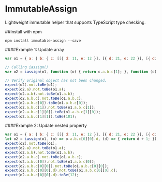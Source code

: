 # ImmutableAssign
Lightweight immutable helper that supports TypeScript type checking.

##Install with npm

    npm install immutable-assign --save

####Example 1: Update array

```javascript
var o1 = { a: { b: { c: [[{ d: 11, e: 12 }], [{ d: 21, e: 22 }], [{ d: 31, e: 32 }]] } } };

// Calling iassign()
var o2 = iassign(o1, function (o) { return o.a.b.c[1]; }, function (c) { c.push(101); return c; });

// Verify original object has not been changed.
expect(o2).not.toBe(o1);
expect(o2.a).not.toBe(o1.a);
expect(o2.a.b).not.toBe(o1.a.b);
expect(o2.a.b.c).not.toBe(o1.a.b.c);
expect(o2.a.b.c[0]).toBe(o1.a.b.c[0]);
expect(o2.a.b.c[1]).not.toBe(o1.a.b.c[1]);
expect(o2.a.b.c[1][0]).toBe(o1.a.b.c[1][0]);
expect(o2.a.b.c[1][1]).toBe(101);
```

####Example 2: Update nested property

```javascript
var o1 = { a: { b: { c: [[{ d: 11, e: 12 }], [{ d: 21, e: 22 }], [{ d: 31, e: 32 }]] } } };
let o2 = iassign(o1, (o) => o.a.b.c[0][0].d, (d) => { return d + 1; });
expect(o2).not.toBe(o1);
expect(o2.a).not.toBe(o1.a);
expect(o2.a.b).not.toBe(o1.a.b);
expect(o2.a.b.c).not.toBe(o1.a.b.c);
expect(o2.a.b.c[0]).not.toBe(o1.a.b.c[0]);
expect(o2.a.b.c[0][0]).not.toBe(o1.a.b.c[0][0]);
expect(o2.a.b.c[0][0].d).not.toBe(o1.a.b.c[0][0].d);
expect(o2.a.b.c[0][0].d).toBe(12);
```
